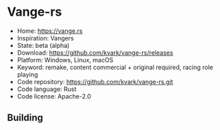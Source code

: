 # Vange-rs

- Home: https://vange.rs
- Inspiration: Vangers
- State: beta (alpha)
- Download: https://github.com/kvark/vange-rs/releases
- Platform: Windows, Linux, macOS
- Keyword: remake, content commercial + original required, racing role playing
- Code repository: https://github.com/kvark/vange-rs.git
- Code language: Rust
- Code license: Apache-2.0

## Building
